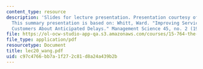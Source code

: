 ```yaml
---
content_type: resource
description: 'Slides for lecture presentation. Presentation courtesy of Huanran Wang.
  This summary presentation is based on: Whitt, Ward. "Improving Service by Informing
  Customers About Anticipated Delays." Management Science 45, no. 2 (1999): 192-207.'
file: https://ol-ocw-studio-app-qa.s3.amazonaws.com/courses/15-764-the-theory-of-operations-management-spring-2004/c97c4766bb7a1f272c81d8a24a439b2b_lec20_wang.pdf
file_type: application/pdf
resourcetype: Document
title: lec20_wang.pdf
uid: c97c4766-bb7a-1f27-2c81-d8a24a439b2b
---
```

